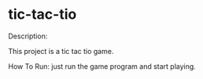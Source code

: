 # tic-tac-tio

Description:

This project is a tic tac tio game.

How To Run:
just run the game program and start playing.
